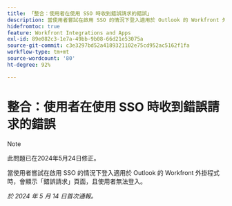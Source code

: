 ```yaml
---
title: 「整合：使用者在使用 SSO 時收到錯誤請求的錯誤」
description: 當使用者嘗試在啟用 SSO 的情況下登入適用於 Outlook 的 Workfront 外掛程式時，會顯示錯誤請求頁面，且使用者無法登入。
hidefromtoc: true
feature: Workfront Integrations and Apps
exl-id: 89e082c3-1e7a-49bb-9b08-66d21e53075a
source-git-commit: c3e3297bd52a4189321102e75cd952ac5162f1fa
workflow-type: tm+mt
source-wordcount: '80'
ht-degree: 92%

---
```


# 整合：使用者在使用 SSO 時收到錯誤請求的錯誤

>[!NOTE]
>
>此問題已在2024年5月24日修正。

當使用者嘗試在啟用 SSO 的情況下登入適用於 Outlook 的 Workfront 外掛程式時，會顯示「錯誤請求」頁面，且使用者無法登入。

_於 2024 年 5 月 14 日首次通報。_
